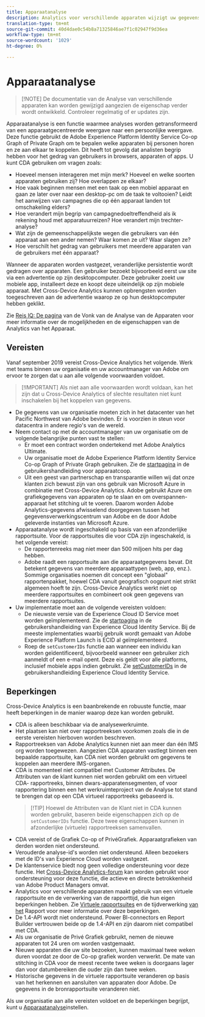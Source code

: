 ```yaml
---
title: Apparaatanalyse
description: Analytics voor verschillende apparaten wijzigt uw gegevens van apparaatfocus naar persoonlijke focus door apparaatgegevens aan elkaar te hechten.
translation-type: tm+mt
source-git-commit: 40d4dae0c54b8a71325846ae7f1c02947f9d36ea
workflow-type: tm+mt
source-wordcount: '1029'
ht-degree: 0%

---
```



# Apparaatanalyse

>[!NOTE] De documentatie van de Analyse van verschillende apparaten kan worden gewijzigd aangezien de eigenschap verder wordt ontwikkeld. Controleer regelmatig of er updates zijn.

Apparaatanalyse is een functie waarmee analyses worden getransformeerd van een apparaatgecentreerde weergave naar een persoonlijke weergave. Deze functie gebruikt de Adobe Experience Platform Identity Service Co-op Graph of Private Graph om te bepalen welke apparaten bij personen horen en ze aan elkaar te koppelen. Dit heeft tot gevolg dat analisten begrip hebben voor het gedrag van gebruikers in browsers, apparaten of apps. U kunt CDA gebruiken om vragen zoals:

* Hoeveel mensen interageren met mijn merk? Hoeveel en welke soorten apparaten gebruiken zij? Hoe overlappen ze elkaar?
* Hoe vaak beginnen mensen met een taak op een mobiel apparaat en gaan ze later over naar een desktop-pc om de taak te voltooien? Leidt het aanwijzen van campagnes die op één apparaat landen tot omschakeling elders?
* Hoe verandert mijn begrip van campagnedoeltreffendheid als ik rekening houd met apparatuurreizen? Hoe verandert mijn trechter-analyse?
* Wat zijn de gemeenschappelijkste wegen die gebruikers van één apparaat aan een ander nemen? Waar komen ze uit? Waar slagen ze?
* Hoe verschilt het gedrag van gebruikers met meerdere apparaten van de gebruikers met één apparaat?

Wanneer de apparaten worden vastgezet, veranderlijke persistentie wordt gedragen over apparaten. Een gebruiker bezoekt bijvoorbeeld eerst uw site via een advertentie op zijn desktopcomputer. Deze gebruiker zoekt uw mobiele app, installeert deze en koopt deze uiteindelijk op zijn mobiele apparaat. Met Cross-Device Analytics kunnen opbrengsten worden toegeschreven aan de advertentie waarop ze op hun desktopcomputer hebben geklikt.

Zie [Reis IQ: De pagina](http://adobe.ly/aacda) van de Vonk van de Analyse van de Apparaten voor meer informatie over de mogelijkheden en de eigenschappen van de Analytics van het Apparaat.

## Vereisten

Vanaf september 2019 vereist Cross-Device Analytics het volgende. Werk met teams binnen uw organisatie en uw accountmanager van Adobe om ervoor te zorgen dat u aan alle volgende voorwaarden voldoet.

>[!IMPORTANT] Als niet aan alle voorwaarden wordt voldaan, kan het zijn dat u Cross-Device Analytics of slechte resultaten niet kunt inschakelen bij het koppelen van gegevens.

* De gegevens van uw organisatie moeten zich in het datacenter van het Pacific Northwest van Adobe bevinden. Er is voorzien in steun voor datacentra in andere regio&#39;s van de wereld.
* Neem contact op met de accountmanager van uw organisatie om de volgende belangrijke punten vast te stellen:
   * Er moet een contract worden ondertekend met Adobe Analytics Ultimate.
   * Uw organisatie moet de Adobe Experience Platform Identity Service Co-op Graph of Private Graph gebruiken. Zie de [startpagina](https://docs.adobe.com/content/help/en/device-co-op/using/home.html) in de gebruikershandleiding voor apparaatcoop.
   * Uit een geest van partnerschap en transparantie willen wij dat onze klanten zich bewust zijn van ons gebruik van Microsoft Azure in combinatie met Cross-Device Analytics. Adobe gebruikt Azure om grafiekgegevens van apparaten op te slaan en om overspannen-apparaat het stitching uit te voeren. Daarom worden Adobe Analytics-gegevens afwisselend doorgegeven tussen het gegevensverwerkingscentrum van Adobe en de door Adobe geleverde instanties van Microsoft Azure.
* Apparaatanalyse wordt ingeschakeld op basis van een afzonderlijke rapportsuite. Voor de rapportsuites die voor CDA zijn ingeschakeld, is het volgende vereist:
   * De rapportenreeks mag niet meer dan 500 miljoen hits per dag hebben.
   * Adobe raadt een rapportsuite aan die apparaatgegevens bevat. Dit betekent gegevens van meerdere apparaattypen (web, app, enz.). Sommige organisaties noemen dit concept een &quot;globaal&quot; rapportenpakket, hoewel CDA vanuit geografisch oogpunt niet strikt algemeen hoeft te zijn. Cross-Device Analytics werkt niet op meerdere rapportsuites en combineert ook geen gegevens van meerdere rapportsuites.
* Uw implementatie moet aan de volgende vereisten voldoen:
   * De nieuwste versie van de Experience Cloud ID Service moet worden geïmplementeerd. Zie de [startpagina](https://docs.adobe.com/content/help/en/id-service/using/home.html) in de gebruikershandleiding van Experience Cloud Identity Service. Bij de meeste implementaties waarbij gebruik wordt gemaakt van Adobe Experience Platform Launch is ECID al geïmplementeerd.
   * Roep de `setCustomerIDs` functie aan wanneer een individu kan worden geïdentificeerd, bijvoorbeeld wanneer een gebruiker zich aanmeldt of een e-mail opent. Deze eis geldt voor alle platforms, inclusief mobiele apps indien gebruikt. Zie [setCustomerIDs](https://docs.adobe.com/content/help/en/id-service/using/id-service-api/methods/setcustomerids.html) in de gebruikershandleiding Experience Cloud Identity Service.

## Beperkingen

Cross-Device Analytics is een baanbrekende en robuuste functie, maar heeft beperkingen in de manier waarop deze kan worden gebruikt.

* CDA is alleen beschikbaar via de analysewerkruimte.
* Het plaatsen kan niet over rapportreeksen voorkomen zoals die in de eerste vereisten hierboven worden beschreven.
* Rapportreeksen van Adobe Analytics kunnen niet aan meer dan één IMS org worden toegewezen. Aangezien CDA apparaten vastlegt binnen een bepaalde rapportsuite, kan CDA niet worden gebruikt om gegevens te koppelen aan meerdere IMS-organen.
* CDA is momenteel niet compatibel met Customer Attributes. De Attributen van de klant kunnen niet worden gebruikt om een virtueel CDA- rapportreeks, binnen dwars-apparatensegmenten, of voor rapportering binnen een het werkruimteproject van de Analyse tot stand te brengen dat op een CDA virtueel rapportreeks gebaseerd is.
   > [!TIP] Hoewel de Attributen van de Klant niet in CDA kunnen worden gebruikt, baseren beide eigenschappen zich op de `setCustomerIDs` functie. Deze twee eigenschappen kunnen in afzonderlijke (virtuele) rapportreeksen samenvallen.
* CDA vereist of de Grafiek Co-op of PrivéGrafiek. Apparaatgrafieken van derden worden niet ondersteund.
* Verouderde analyse-id&#39;s worden niet ondersteund. Alleen bezoekers met de ID&#39;s van Experience Cloud worden vastgezet.
* De klantenservice biedt nog geen volledige ondersteuning voor deze functie. Het [Cross-Device Analytics-forum](https://forums.adobe.com/community/experience-cloud/analytics-cloud/analytics/cross-device-analytics/overview) kan worden gebruikt voor ondersteuning voor deze functie, die actieve en directe betrokkenheid van Adobe Product Managers omvat.
* Analytics voor verschillende apparaten maakt gebruik van een virtuele rapportsuite en de verwerking van de rapporttijd, die hun eigen beperkingen hebben. Zie [Virtuele rapportsuites](../vrs/vrs-about.md) en de tijdverwerking [van het](../vrs/vrs-report-time-processing.md) Rapport voor meer informatie over deze beperkingen.
* De 1.4-API wordt niet ondersteund. Power BI-connectors en Report Builder vertrouwen beide op de 1.4-API en zijn daarom niet compatibel met CDA.
* Als uw organisatie de Privé Grafiek gebruikt, nemen de nieuwe apparaten tot 24 uren om worden vastgemaakt.
* Nieuwe apparaten die uw site bezoeken, kunnen maximaal twee weken duren voordat ze door de Co-op grafiek worden verwerkt. De mate van stitching in CDA voor de meest recente twee weken is doorgaans lager dan voor datumbereiken die ouder zijn dan twee weken.
* Historische gegevens in de virtuele rapportsuite veranderen op basis van het herkennen en aansluiten van apparaten door Adobe. De gegevens in de bronrapportsuite veranderen niet.

Als uw organisatie aan alle vereisten voldoet en de beperkingen begrijpt, kunt u [Apparaatanalyse](cda-setup.md)instellen.
